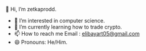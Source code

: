 👋 Hi, I’m zetkaprodd.

- 👀 I’m interested in computer science.
- 🌱 I’m currently learning how to trade crypto.
- 📫 How to reach me Email : elibayart05@gmail.com
- 😄 Pronouns: He/Him.
